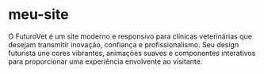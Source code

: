 # meu-site
O FuturoVet é um site moderno e responsivo para clínicas veterinárias que desejam transmitir inovação, confiança e profissionalismo. Seu design futurista une cores vibrantes, animações suaves e componentes interativos para proporcionar uma experiência envolvente ao visitante.

